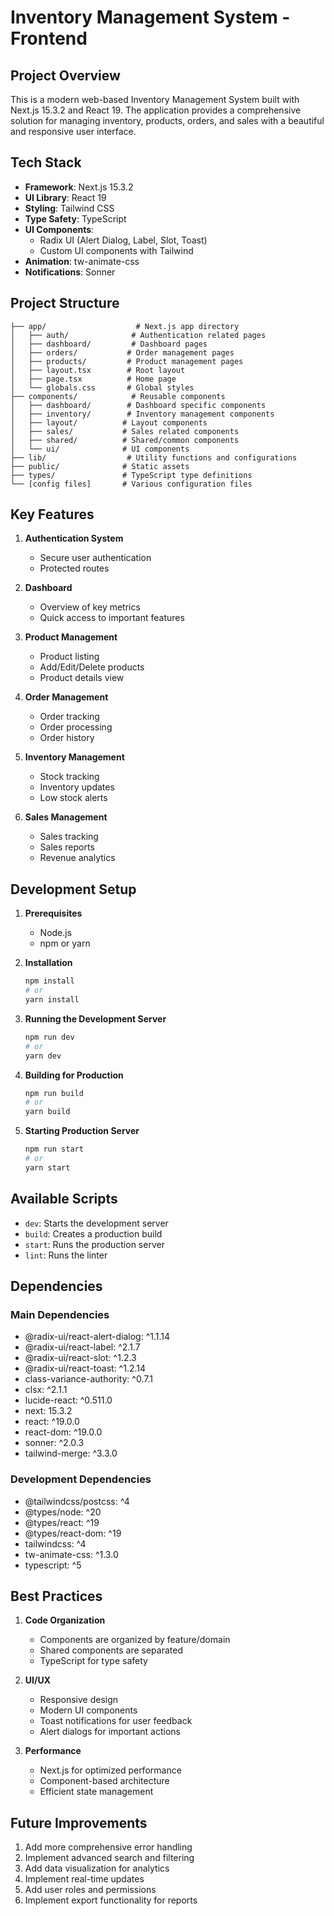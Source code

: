 # Inventory Management System - Frontend

## Project Overview
This is a modern web-based Inventory Management System built with Next.js 15.3.2 and React 19. The application provides a comprehensive solution for managing inventory, products, orders, and sales with a beautiful and responsive user interface.

## Tech Stack
- **Framework**: Next.js 15.3.2
- **UI Library**: React 19
- **Styling**: Tailwind CSS
- **Type Safety**: TypeScript
- **UI Components**: 
  - Radix UI (Alert Dialog, Label, Slot, Toast)
  - Custom UI components with Tailwind
- **Animation**: tw-animate-css
- **Notifications**: Sonner

## Project Structure
```
├── app/                    # Next.js app directory
│   ├── auth/              # Authentication related pages
│   ├── dashboard/         # Dashboard pages
│   ├── orders/           # Order management pages
│   ├── products/         # Product management pages
│   ├── layout.tsx        # Root layout
│   ├── page.tsx          # Home page
│   └── globals.css       # Global styles
├── components/            # Reusable components
│   ├── dashboard/        # Dashboard specific components
│   ├── inventory/        # Inventory management components
│   ├── layout/          # Layout components
│   ├── sales/           # Sales related components
│   ├── shared/          # Shared/common components
│   └── ui/              # UI components
├── lib/                  # Utility functions and configurations
├── public/              # Static assets
├── types/               # TypeScript type definitions
└── [config files]       # Various configuration files
```

## Key Features
1. **Authentication System**
   - Secure user authentication
   - Protected routes

2. **Dashboard**
   - Overview of key metrics
   - Quick access to important features

3. **Product Management**
   - Product listing
   - Add/Edit/Delete products
   - Product details view

4. **Order Management**
   - Order tracking
   - Order processing
   - Order history

5. **Inventory Management**
   - Stock tracking
   - Inventory updates
   - Low stock alerts

6. **Sales Management**
   - Sales tracking
   - Sales reports
   - Revenue analytics

## Development Setup
1. **Prerequisites**
   - Node.js
   - npm or yarn

2. **Installation**
   ```bash
   npm install
   # or
   yarn install
   ```

3. **Running the Development Server**
   ```bash
   npm run dev
   # or
   yarn dev
   ```

4. **Building for Production**
   ```bash
   npm run build
   # or
   yarn build
   ```

5. **Starting Production Server**
   ```bash
   npm run start
   # or
   yarn start
   ```

## Available Scripts
- `dev`: Starts the development server
- `build`: Creates a production build
- `start`: Runs the production server
- `lint`: Runs the linter

## Dependencies
### Main Dependencies
- @radix-ui/react-alert-dialog: ^1.1.14
- @radix-ui/react-label: ^2.1.7
- @radix-ui/react-slot: ^1.2.3
- @radix-ui/react-toast: ^1.2.14
- class-variance-authority: ^0.7.1
- clsx: ^2.1.1
- lucide-react: ^0.511.0
- next: 15.3.2
- react: ^19.0.0
- react-dom: ^19.0.0
- sonner: ^2.0.3
- tailwind-merge: ^3.3.0

### Development Dependencies
- @tailwindcss/postcss: ^4
- @types/node: ^20
- @types/react: ^19
- @types/react-dom: ^19
- tailwindcss: ^4
- tw-animate-css: ^1.3.0
- typescript: ^5

## Best Practices
1. **Code Organization**
   - Components are organized by feature/domain
   - Shared components are separated
   - TypeScript for type safety

2. **UI/UX**
   - Responsive design
   - Modern UI components
   - Toast notifications for user feedback
   - Alert dialogs for important actions

3. **Performance**
   - Next.js for optimized performance
   - Component-based architecture
   - Efficient state management

## Future Improvements
1. Add more comprehensive error handling
2. Implement advanced search and filtering
3. Add data visualization for analytics
4. Implement real-time updates
5. Add user roles and permissions
6. Implement export functionality for reports 